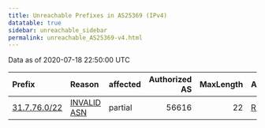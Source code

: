 ```yaml
---
title: Unreachable Prefixes in AS25369 (IPv4)
datatable: true
sidebar: unreachable_sidebar
permalink: unreachable_AS25369-v4.html
---
```


Data as of 2020-07-18 22:50:00 UTC


<div class="datatable-begin"></div>

| Prefix                                             | Reason                                                                                              | affected   |   Authorized AS |   MaxLength | Anchor                                         |   unreachable /24s |
|:---------------------------------------------------|:----------------------------------------------------------------------------------------------------|:-----------|----------------:|------------:|:-----------------------------------------------|-------------------:|
| [31.7.76.0/22](https://stat.ripe.net/31.7.76.0/22) | [INVALID ASN](https://rpki-validator.ripe.net/announcement-preview?asn=AS25369&prefix=31.7.76.0/22) | partial    |           56616 |          22 | [RIPE](unreachable_RIPE_NCC_RPKI_Root-v4.html) |                  4 |

<div class="datatable-end"></div>